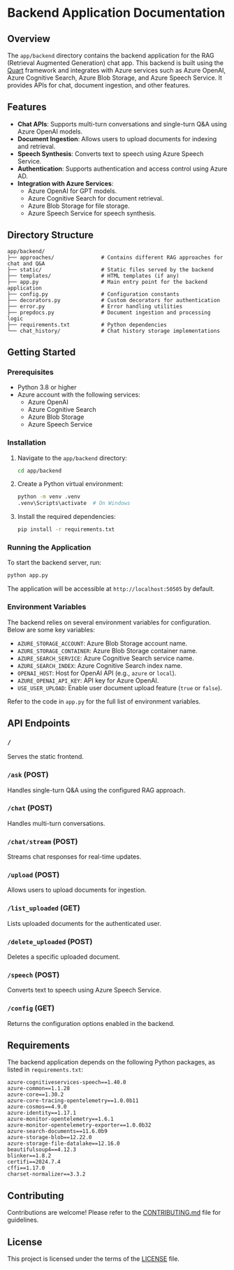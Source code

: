 # Backend Application Documentation

## Overview

The `app/backend` directory contains the backend application for the RAG (Retrieval Augmented Generation) chat app. This backend is built using the [Quart](https://quart.palletsprojects.com/) framework and integrates with Azure services such as Azure OpenAI, Azure Cognitive Search, Azure Blob Storage, and Azure Speech Service. It provides APIs for chat, document ingestion, and other features.

## Features

- **Chat APIs**: Supports multi-turn conversations and single-turn Q&A using Azure OpenAI models.
- **Document Ingestion**: Allows users to upload documents for indexing and retrieval.
- **Speech Synthesis**: Converts text to speech using Azure Speech Service.
- **Authentication**: Supports authentication and access control using Azure AD.
- **Integration with Azure Services**:
  - Azure OpenAI for GPT models.
  - Azure Cognitive Search for document retrieval.
  - Azure Blob Storage for file storage.
  - Azure Speech Service for speech synthesis.

## Directory Structure

```
app/backend/
├── approaches/               # Contains different RAG approaches for chat and Q&A
├── static/                   # Static files served by the backend
├── templates/                # HTML templates (if any)
├── app.py                    # Main entry point for the backend application
├── config.py                 # Configuration constants
├── decorators.py             # Custom decorators for authentication
├── error.py                  # Error handling utilities
├── prepdocs.py               # Document ingestion and processing logic
├── requirements.txt          # Python dependencies
└── chat_history/             # Chat history storage implementations
```

## Getting Started

### Prerequisites

- Python 3.8 or higher
- Azure account with the following services:
  - Azure OpenAI
  - Azure Cognitive Search
  - Azure Blob Storage
  - Azure Speech Service

### Installation

1. Navigate to the `app/backend` directory:
   ```sh
   cd app/backend
   ```

2. Create a Python virtual environment:
   ```sh
   python -m venv .venv
   .venv\Scripts\activate  # On Windows
   ```

3. Install the required dependencies:
   ```sh
   pip install -r requirements.txt
   ```

### Running the Application

To start the backend server, run:

```sh
python app.py
```

The application will be accessible at `http://localhost:50505` by default.

### Environment Variables

The backend relies on several environment variables for configuration. Below are some key variables:

- `AZURE_STORAGE_ACCOUNT`: Azure Blob Storage account name.
- `AZURE_STORAGE_CONTAINER`: Azure Blob Storage container name.
- `AZURE_SEARCH_SERVICE`: Azure Cognitive Search service name.
- `AZURE_SEARCH_INDEX`: Azure Cognitive Search index name.
- `OPENAI_HOST`: Host for OpenAI API (e.g., `azure` or `local`).
- `AZURE_OPENAI_API_KEY`: API key for Azure OpenAI.
- `USE_USER_UPLOAD`: Enable user document upload feature (`true` or `false`).

Refer to the code in `app.py` for the full list of environment variables.

## API Endpoints

### `/`
Serves the static frontend.

### `/ask` (POST)
Handles single-turn Q&A using the configured RAG approach.

### `/chat` (POST)
Handles multi-turn conversations.

### `/chat/stream` (POST)
Streams chat responses for real-time updates.

### `/upload` (POST)
Allows users to upload documents for ingestion.

### `/list_uploaded` (GET)
Lists uploaded documents for the authenticated user.

### `/delete_uploaded` (POST)
Deletes a specific uploaded document.

### `/speech` (POST)
Converts text to speech using Azure Speech Service.

### `/config` (GET)
Returns the configuration options enabled in the backend.

## Requirements

The backend application depends on the following Python packages, as listed in `requirements.txt`:

```
azure-cognitiveservices-speech==1.40.0
azure-common==1.1.28
azure-core==1.30.2
azure-core-tracing-opentelemetry==1.0.0b11
azure-cosmos==4.9.0
azure-identity==1.17.1
azure-monitor-opentelemetry==1.6.1
azure-monitor-opentelemetry-exporter==1.0.0b32
azure-search-documents==11.6.0b9
azure-storage-blob==12.22.0
azure-storage-file-datalake==12.16.0
beautifulsoup4==4.12.3
blinker==1.8.2
certifi==2024.7.4
cffi==1.17.0
charset-normalizer==3.3.2
```

## Contributing

Contributions are welcome! Please refer to the [CONTRIBUTING.md](../../CONTRIBUTING.md) file for guidelines.

## License

This project is licensed under the terms of the [LICENSE](../../LICENSE) file.